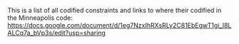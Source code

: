 This is a list of all codified constraints and links to where their codified in the Minneapolis code: https://docs.google.com/document/d/1eg7NzxIhRXsRLy2C81EbEgwT1gi_I8LALCq7a_bVp3s/edit?usp=sharing
